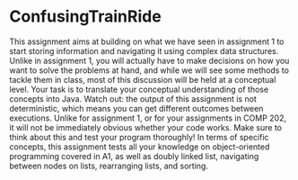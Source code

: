 # ConfusingTrainRide
This assignment aims at building on what we have seen in assignment 1 to start storing information
and navigating it using complex data structures. Unlike in assignment 1, you will actually have to
make decisions on how you want to solve the problems at hand, and while we will see some methods
to tackle them in class, most of this discussion will be held at a conceptual level. Your task is to
translate your conceptual understanding of those concepts into Java. Watch out: the output of this
assignment is not deterministic, which means you can get different outcomes between executions.
Unlike for assignment 1, or for your assignments in COMP 202, it will not be immediately obvious
whether your code works. Make sure to think about this and test your program thoroughly! In
terms of specific concepts, this assignment tests all your knowledge on object-oriented programming
covered in A1, as well as doubly linked list, navigating between nodes on lists, rearranging lists,
and sorting.

